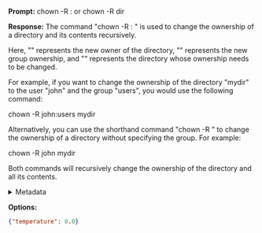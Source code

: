 **Prompt:**
chown -R <user>:<group> <directory> or chown -R dir

**Response:**
The command "chown -R <user>:<group> <directory>" is used to change the ownership of a directory and its contents recursively. 

Here, "<user>" represents the new owner of the directory, "<group>" represents the new group ownership, and "<directory>" represents the directory whose ownership needs to be changed.

For example, if you want to change the ownership of the directory "mydir" to the user "john" and the group "users", you would use the following command:

chown -R john:users mydir

Alternatively, you can use the shorthand command "chown -R <user> <directory>" to change the ownership of a directory without specifying the group. For example:

chown -R john mydir

Both commands will recursively change the ownership of the directory and all its contents.

<details><summary>Metadata</summary>

- Duration: 6087 ms
- Datetime: 2023-08-06T12:06:49.413335
- Model: gpt-3.5-turbo-0613

</details>

**Options:**
```json
{"temperature": 0.0}
```

